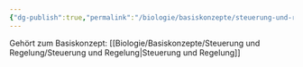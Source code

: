 ```yaml
---
{"dg-publish":true,"permalink":"/biologie/basiskonzepte/steuerung-und-regelung/koerpertemperatur/"}
---
```


Gehört zum Basiskonzept: [[Biologie/Basiskonzepte/Steuerung und Regelung/Steuerung und Regelung\|Steuerung und Regelung]]